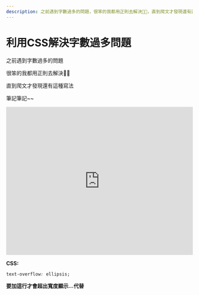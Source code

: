 ```yaml
---
description: 之前遇到字數過多的問題，很笨的我都用正則去解決🤣🤣，直到爬文才發現還有這種寫法
---
```

# 利用CSS解決字數過多問題

之前遇到字數過多的問題

很笨的我都用正則去解決🤣🤣

直到爬文才發現還有這種寫法

筆記筆記~~

<iframe height="400" style="width: 100%;" scrolling="no" title="CSS解決字數過長問題" src="https://codepen.io/wenhui_xiao/embed/abvaQvj?height=265&theme-id=dark&default-tab=html,result" frameborder="no" allowtransparency="true" allowfullscreen="true">
  See the Pen <a href='https://codepen.io/wenhui_xiao/pen/abvaQvj'>CSS解決字數過長問題</a> by 蕭文暉
  (<a href='https://codepen.io/wenhui_xiao'>@wenhui_xiao</a>) on <a href='https://codepen.io'>CodePen</a>.
</iframe>

**CSS:**

```CSS
text-overflow: ellipsis;
```

**要加這行才會超出寬度顯示...代替**
  